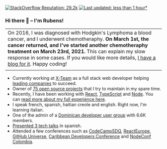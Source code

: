 [![StackOverflow Reputation: 29.2k](https://img.shields.io/badge/StackOverflow-29.2k-F27F33?logo=stackoverflow)](https://stackoverflow.com/users/439427/rubens-mariuzzo) [![Last updated: less than 1 hour*](https://img.shields.io/badge/last%20updated-less%20than%201%20hour*-green)](https://github.com/rmariuzzo/rmariuzzo/actions)

### Hi there 👋 –  I'm Rubens!

|  |
| --- 
| On 2016, I was diagnosed with Hodgkin's Lymphoma a blood cancer, and I underwent chemotheraphy. **On March 1st, the cancer returned, and I've started another chemotheraphy treatment on March 23rd, 2021.** This can explain my slow response in some cases. If you would like more details, [I have a blog for it](https://mariuzzo.com/lymphoma). Happy coding!
|  |

- Currently working at [X-Team](https://x-team.com/) as a full stack web developer helping [leading companies](https://x-team.com/case-studies/) to succeed.
- Owner of [75 open source projects](https://github.com/rmariuzzo?tab=repositories&q=&type=source) that I try to maintain in my spare time.
- Recently, I have been working with [React](https://reactjs.org/), [TypeScript](https://www.typescriptlang.org/) and [Node](https://nodejs.org/). You can [read more about my full experience here](https://github.com/rmariuzzo/rmariuzzo/blob/master/EXPERIENCE.md).
- I speak french, spanish, haitian creole and english. Right now, I'm learning italian.
- One of the admin of a [Dominican developer user group](https://www.facebook.com/groups/devdominicanos) with 6.6K members.
- [Presented 3 tech talks](https://github.com/rmariuzzo/talks) in spanish.
- Attended a few conferences such as [CodeCampSDQ](https://codecampsdq.com/), [ReactEurope](https://www.react-europe.org/), [GitHub Universe](https://githubuniverse.com/), [Caribbean Developers Conference](https://cdc.dev/) and [NodeConf Colombia](https://colombia.nodeconf.com/).
